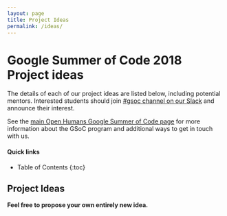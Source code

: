 ```yaml
---
layout: page
title: Project Ideas
permalink: /ideas/
---
```


# Google Summer of Code 2018 Project ideas

The details of each of our project ideas are listed below, including potential
mentors. Interested students should join [#gsoc channel on our Slack](slackin.openhumans.org) and announce their interest.

See the [main Open Humans Google Summer of Code page](../) for more information about the GSoC
program and additional ways to get in touch with us.


#### Quick links

* Table of Contents
{:toc}

## Project Ideas

**Feel free to propose your own entirely new idea.**
